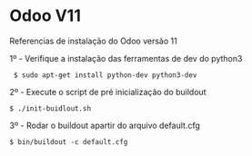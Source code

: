 # Odoo V11 
Referencias de instalação do Odoo versão 11

1º - Verifique a instalação das ferramentas de dev do python3

``` $ sudo apt-get install python-dev python3-dev```


2º - Execute o script de pré inicialização do buildout

``` $ ./init-buidlout.sh ```


3º - Rodar o buildout apartir do arquivo default.cfg

``` $ bin/buildout -c default.cfg ```

